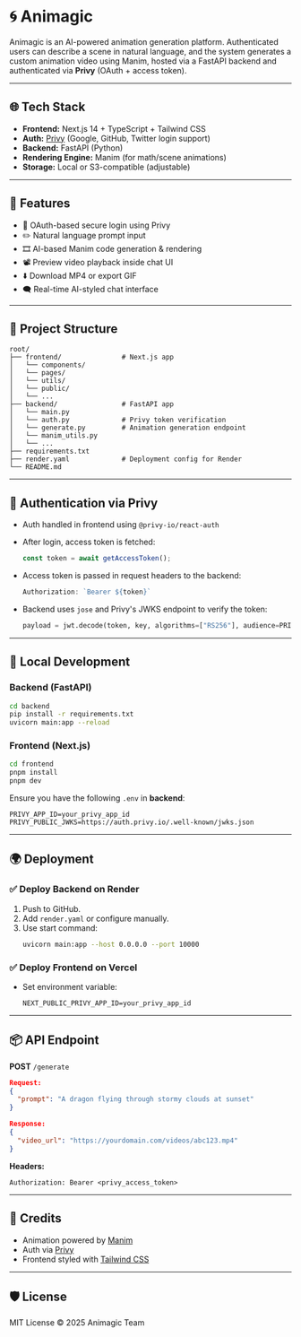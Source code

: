 
# 🌀 Animagic

Animagic is an AI-powered animation generation platform. Authenticated users can describe a scene in natural language, and the system generates a custom animation video using Manim, hosted via a FastAPI backend and authenticated via **Privy** (OAuth + access token).

---

## 🌐 Tech Stack

- **Frontend:** Next.js 14 + TypeScript + Tailwind CSS  
- **Auth:** [Privy](https://www.privy.io/) (Google, GitHub, Twitter login support)  
- **Backend:** FastAPI (Python)  
- **Rendering Engine:** Manim (for math/scene animations)  
- **Storage:** Local or S3-compatible (adjustable)  

---

## 🚀 Features

- 🔐 OAuth-based secure login using Privy
- ✏️ Natural language prompt input
- 🎞️ AI-based Manim code generation & rendering
- 📽️ Preview video playback inside chat UI
- ⬇️ Download MP4 or export GIF
- 🗨️ Real-time AI-styled chat interface

---

## 📁 Project Structure

```
root/
├── frontend/               # Next.js app
│   └── components/
│   └── pages/
│   └── utils/
│   └── public/
│   └── ...
├── backend/                # FastAPI app
│   └── main.py
│   └── auth.py             # Privy token verification
│   └── generate.py         # Animation generation endpoint
│   └── manim_utils.py
│   └── ...
├── requirements.txt
├── render.yaml             # Deployment config for Render
└── README.md
```

---

## 🔐 Authentication via Privy

- Auth handled in frontend using `@privy-io/react-auth`
- After login, access token is fetched:
  ```ts
  const token = await getAccessToken();
  ```
- Access token is passed in request headers to the backend:
  ```ts
  Authorization: `Bearer ${token}`
  ```

- Backend uses `jose` and Privy's JWKS endpoint to verify the token:
  ```python
  payload = jwt.decode(token, key, algorithms=["RS256"], audience=PRIVY_APP_ID)
  ```

---

## 🧪 Local Development

### Backend (FastAPI)
```bash
cd backend
pip install -r requirements.txt
uvicorn main:app --reload
```

### Frontend (Next.js)
```bash
cd frontend
pnpm install
pnpm dev
```

Ensure you have the following `.env` in **backend**:

```env
PRIVY_APP_ID=your_privy_app_id
PRIVY_PUBLIC_JWKS=https://auth.privy.io/.well-known/jwks.json
```

---

## 🌍 Deployment

### ✅ Deploy Backend on Render

1. Push to GitHub.
2. Add `render.yaml` or configure manually.
3. Use start command:
   ```bash
   uvicorn main:app --host 0.0.0.0 --port 10000
   ```

### ✅ Deploy Frontend on Vercel

- Set environment variable:
  ```env
  NEXT_PUBLIC_PRIVY_APP_ID=your_privy_app_id
  ```

---

## 📦 API Endpoint

**POST** `/generate`

```json
Request:
{
  "prompt": "A dragon flying through stormy clouds at sunset"
}
```

```json
Response:
{
  "video_url": "https://yourdomain.com/videos/abc123.mp4"
}
```

**Headers:**
```http
Authorization: Bearer <privy_access_token>
```

---

## 🧠 Credits

- Animation powered by [Manim](https://www.manim.community/)
- Auth via [Privy](https://www.privy.io/)
- Frontend styled with [Tailwind CSS](https://tailwindcss.com/)

---

## 🛡️ License

MIT License © 2025 Animagic Team
